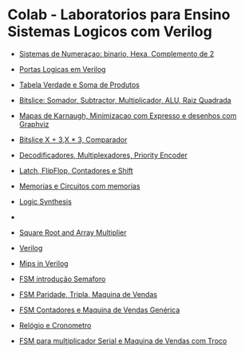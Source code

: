 # Colab - Laboratorios para Ensino Sistemas Logicos com Verilog

* [Sistemas de Numeraçao: binario, Hexa, Complemento de 2](https://colab.research.google.com/drive/1U654FtCg5_ZEtmObc8SZIfZl4vk2pxDS)

* [Portas Logicas em Verilog](https://colab.research.google.com/drive/1RJnWzY1dmeHGJ33Z8BnliffLIxsD8FWF?usp=sharing)

* [Tabela Verdade e Soma de Produtos](https://colab.research.google.com/drive/1EiuCFjz8fnJD4Jz1IAzI8BHFqScoWc9W?usp=sharing)

* [Bitslice: Somador, Subtractor, Multiplicador, ALU, Raiz Quadrada](https://colab.research.google.com/drive/1NTm4d8E1hmM_IYp5FNPejKTRzYTrdixL?usp=sharing)

* [Mapas de Karnaugh, Minimizacao com Expresso e desenhos com Graphviz](https://colab.research.google.com/drive/14sfttUXG7xY3PLxxCcR50N9d5KdibEaZ?usp=sharing)

* [Bitslice X + 3,X * 3, Comparador](https://colab.research.google.com/drive/1VMFw5kKd50wo3fF7WtFIzVdPCmQR5WE5?usp=sharing)

* [Decodificadores, Multiplexadores, Priority Encoder](https://colab.research.google.com/drive/1k1kBN8yP0XYoo9KFg8ZiqtIqOtA1SMZi?usp=sharing)

* [Latch, FlipFlop, Contadores e Shift](https://colab.research.google.com/drive/15LR7HzIjLZnoPmPSiLnEJ3cZO7g6Yzff?usp=sharing)

* [Memorias e Circuitos com memorias]()

* [Logic Synthesis](https://colab.research.google.com/drive/1_10RNeTwpIVCTVwfqG5MILwkxVbNIERm?usp=sharing)
* 
* [Square Root and Array Multiplier](https://colab.research.google.com/drive/1bHVc9KPSA0M8mjhEsx0TCEAgC60ZiaY5?usp=sharing)

* [Verilog](https://colab.research.google.com/drive/1LNO9La-odQPiupedU1rGZ5AptbDUQEo9?usp=sharing)

* [Mips in Verilog](https://colab.research.google.com/drive/18G56AdKuCbQ6s_n-s5cGQYa6aroKN3wK?usp=sharing)

* [FSM introdução Semaforo](https://colab.research.google.com/drive/1ktTV2oMegSeyINIjX1E7eaoStd6fk_l4?usp=sharing)

* [FSM Paridade, Tripla, Maquina de Vendas](https://colab.research.google.com/drive/1GXNVSwsgoeJGPkA3sMp_ri22AAMev-q_?usp=sharing)

* [FSM Contadores e Maquina de Vendas Genérica](https://colab.research.google.com/drive/1z0GPqWhaeYfk0fAhszA73L6EcFWVUBvH?usp=sharing)

* [Relógio e Cronometro](https://colab.research.google.com/drive/1EcYQxVwAykWuo9xjTi6xBpn88tEVpKv2?usp=sharing)

* [FSM para multiplicador Serial e Maquina de Vendas com Troco](https://colab.research.google.com/drive/1dR8SekjXhZzVLojWqCe_Z0ciyRxLosud?usp=sharing)

